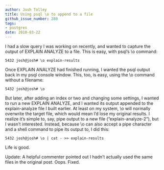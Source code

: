 ```yaml
---
author: Josh Tolley
title: Using psql \o to append to a file
github_issue_number: 280
tags:
- postgres
date: 2010-03-22
---
```




I had a slow query I was working on recently, and wanted to capture the output of EXPLAIN ANALYZE to a file. This is easy, with psql’s \o command:

```nohighlight
5432 josh@josh# \o explain-results
```

Once EXPLAIN ANALYZE had finished running, I wanted the psql output back in my psql console window. This, too, is easy, using the \o command without a filename:

```nohighlight
5432 josh@josh# \o
```

But later, after adding an index or two and changing some settings, I wanted to run a new EXPLAIN ANALYZE, and I wanted its output appended to the explain-analyze file I built earlier. At least on my system, \o will normally overwrite the target file, which would mean I’d lose my original results. I realize it’s simple to, say, pipe output to a new file (“explain-analyze-2”), but I wasn’t interested. Instead, because \o can also accept a pipe character and a shell command to pipe its output to, I did this:

```nohighlight
5432 josh@josh# \o | cat - >> explain-results
```

Life is good.

Update: A helpful commenter pointed out I hadn’t actually used the same files in the original post. Oops. Fixed.


